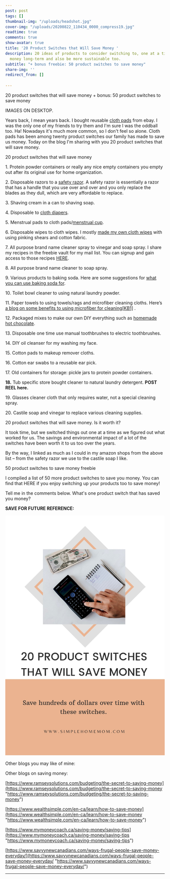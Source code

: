 ```yaml
---
post: post
tags: []
thumbnail-img: "/uploads/headshot.jpg"
cover-img: "/uploads/20200822_110434_0000_compress19.jpg"
readtime: true
comments: true
show-avatar: true
title: '20 Product Switches that Will Save Money '
description: 20 ideas of products to consider switching to, one at a time, to save
  money long-term and also be more sustainable too.
subtitle: "+ bonus freebie: 50 product switches to save money"
share-img: ''
redirect_from: []

---
```

20 product switches that will save money + bonus: 50 product switches to save money

IMAGES ON DESKTOP.

Years back, I mean years back. I bought reusable [cloth pads](https://www.self.com/story/reusable-pads) from ebay. I was the only one of my friends to try them and I'm sure I was the oddball too. Ha! Nowadays it's much more common, so I don't feel so alone. Cloth pads has been among twenty product switches our family has made to save us money. Today on the blog I'm sharing with you 20 product switches that will save money.

20 product switches that will save money

1\. Protein powder containers or really any nice empty containers you empty out after its original use for home organization.

2\. Disposable razors to a [safety razor](https://www.westcoastshaving.com/blogs/wet-shaving-and-grooming-blog/what-is-a-safety-razor-for-what-are-the-benefits). A safety razor is essentially a razor that has a handle that you use over and over and you only replace the blades as they dull, which are very affordable to replace.

3\. Shaving cream in a can to shaving soap.

4\. Disposable to [cloth diapers](https://momlovesbest.com/diapering/cloth-diapers/benefits-cloth-diapers#:\~:text=Cloth%20diapers%20have%20more%20breathability,which%20can%20lead%20to%20rashes.).

5\. Menstrual pads to cloth pads/[menstrual cup](https://www.chatelaine.com/health/lady-bits/menstrual-cups-faq/).

6\. Disposable wipes to cloth wipes. I mostly [made my own cloth wipes](https://wholefully.com/make-cloth-wipes-without-serger/) with using pinking shears and cotton fabric.

7\. All purpose brand name cleaner spray to vinegar and soap spray. I share my recipes in the freebie vault for my mail list. You can signup and gain access to those recipes [HERE](http://eepurl.com/gPtQM9).

8\. All purpose brand name cleaner to soap spray.

9\. Various products to baking soda. Here are some suggestions for [what you can use baking soda for](https://www.healthline.com/nutrition/baking-soda-benefits-uses).

10\. Toilet bowl cleaner to using natural laundry powder.

11\. Paper towels to using towels/rags and microfiber cleaning cloths. Here’s [a blog on some benefits to using microfiber for cleaning](https://tips.simplygoodstuff.com/benefits-of-cleaning-with-microfiber/)[\[KB1\]](#_msocom_1) .

12\. Packaged mixes to make our own DIY everything such as [homemade hot chocolate](https://celebratingsweets.com/homemade-hot-chocolate/).

13\. Disposable one time use manual toothbrushes to electric toothbrushes.

14\. DIY oil cleanser for my washing my face.

15\. Cotton pads to makeup remover cloths.

16\. Cotton ear swabs to a reusable ear pick.

17\. Old containers for storage: pickle jars to protein powder containers.

**18.** Tub specific store bought cleaner to natural laundry detergent. **POST REEL here.**

19\. Glasses cleaner cloth that only requires water, not a special cleaning spray.

20\. Castile soap and vinegar to replace various cleaning supplies.

20 product switches that will save money. Is it worth it?

It took time, but we switched things out one at a time as we figured out what worked for us. The savings and environmental impact of a lot of the switches have been worth it to us too over the years.

By the way, I linked as much as I could in my amazon shops from the above list – from the safety razor we use to the castile soap I like.

50 product switches to save money freebie

I complied a list of 50 more product switches to save you money. You can find that HERE if you enjoy switching up your products too to save money!

Tell me in the comments below. What's one product switch that has saved you money?

**SAVE FOR FUTURE REFERENCE:**

![A picture of someone punching in the calculator.](/uploads/20-product-switches-that-will-save-money-shm.jpg "20 Product Switches that Will Save Money SHM")

Other blogs you may like of mine:

Other blogs on saving money:

[https://www.ramseysolutions.com/budgeting/the-secret-to-saving-money](https://www.ramseysolutions.com/budgeting/the-secret-to-saving-money "https://www.ramseysolutions.com/budgeting/the-secret-to-saving-money")

[https://www.wealthsimple.com/en-ca/learn/how-to-save-money](https://www.wealthsimple.com/en-ca/learn/how-to-save-money "https://www.wealthsimple.com/en-ca/learn/how-to-save-money")

[https://www.mymoneycoach.ca/saving-money/saving-tips](https://www.mymoneycoach.ca/saving-money/saving-tips "https://www.mymoneycoach.ca/saving-money/saving-tips")

[https://www.savvynewcanadians.com/ways-frugal-people-save-money-everyday/](https://www.savvynewcanadians.com/ways-frugal-people-save-money-everyday/ "https://www.savvynewcanadians.com/ways-frugal-people-save-money-everyday/")

***